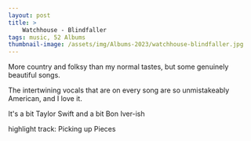 ```yaml
---
layout: post 
title: >
    Watchhouse - Blindfaller
tags: music, 52 Albums
thumbnail-image: /assets/img/Albums-2023/watchhouse-blindfaller.jpg
---
```


More country and folksy than my normal tastes, but some genuinely beautiful songs.

The intertwining vocals that are on every song are so unmistakeably American, and I love it.

It's a bit Taylor Swift and a bit Bon Iver-ish

highlight track: Picking up Pieces



